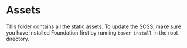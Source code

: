# Assets

This folder contains all the static assets. To update the SCSS, make sure you have installed Foundation first by running `bower install` in the root directory.